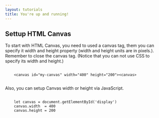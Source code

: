 ```yaml
---
layout: tutorials
title: You're up and running!
---
```

<h2 class="tutorials-content__sub-title">Settup HTML Canvas</h2>

<p class="tutorials-content__text">To start with HTML Canvas, you need to used a canvas tag, them you can specify it width and height property (width and height units are in pixels.). Remember to close the canvas tag. (Notice that you can not use CSS to specify its width and height.)</p>

<pre>
  <code class="language-html">
    &lt;canvas id="my-canvas" width="400" height="200"&gt;&lt;canvas&gt;
  </code>
</pre>

<p class="tutorials-content__text">Also, you can setup Canvas width or height via JavaScript.</p>

<pre>
  <code class="language-javascript">
    let canvas = document.getElementById('display')
    canvas.width  = 400
    canvas.height = 200
  </code>
</pre>

